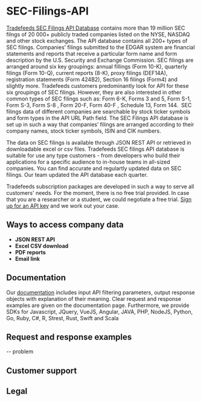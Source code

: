 # SEC-Filings-API
<a href="https://https://tradefeeds.com/sec-filings-api/" rel="nofollow">Tradefeeds SEC Filings API Database</a> contains more than 19 million SEC filngs of 20 000+ publicly traded companies listed on the NYSE, NASDAQ and other stock exchanges. The API database contains all 200+ types of SEC filings. Companies’ filings submitted to the EDGAR system are financial statements and reports that receive a particular form name and form description by the U.S. Security and Exchange Commission. SEC filings are arranged around six key groupings: annual fillings (Form 10-K), quarterly filings (Form 10-Q), current reports (8-K), proxy filings (DEF14A), registration statements (Form 424B2), Section 16 filings (Form4) and slightly more. Tradefeeds customers predominantly look for API for these six groupings of SEC filings. However, they are also interested in other common types of SEC filings such as: Form 6-K, Forms 3 and 5, Form S-1, Form S-3, Form S-8 , Form 20-F, Form 40-F , Schedule 13, Form 144.  SEC filings data of different companies are searchable by stock ticker symbols and form types in the API URL Path field. The SEC Filings API database is set up in such a way that companies’ filings are arranged according to their company names, stock ticker symbols, ISIN and CIK numbers.

The data on SEC filings is available through JSON REST API or retrieved in downloadable excel or csv files. Tradefeeds SEC filings API database is suitable for use any type customers - from developers who build their applications for a specific audience to in-house teams in all-sized companies. You can find accurate and regulartly updated data on SEC filings. Our team updated the API database each quarter.

Tradefeeds subscription packages are developed in such a way to serve all customers' needs. For the moment, there is no free trial provided. In case that you are a researcher or a student, we could negotiate a free trial. <a href="https://tradefeeds.com/pricing-subscription-plans/" rel="nofollow">Sign up for an API key</a> and we work out your case.




<h2><a id="user-content-ways-to-access-company-data" class="anchor" href="https://github.com/Tradefeeds-Financial-data-API/Company-information-API#ways-to-access-company-data" aria-hidden="true"></a>Ways to access company data</h2>
<ul>
 	<li><strong>JSON REST API</strong></li>
 	<li><strong>Excel CSV download</strong></li>
 	<li><strong>PDF reports</strong></li>
 	<li><strong>Email link</strong></li>
</ul>

<h2>Documentation</h2>

Our <a href="https://tradefeeds.com/api-documentation/" rel="nofollow">documentation</a> includes input API filtering parameters, output response objects with explanation of their meaning. Clear request and response examples are given on the documentation page. Furthermore, we provide SDKs for Javascript, JQuery, VueJS, Angular, JAVA, PHP, NodeJS, Python, Go, Ruby, C#, R, Strest, Rust, Swift and Scala

<h2>Request and response examples</h2>

-- problem 

<h2>Customer support</h2>

<h2>Legal</h2>
